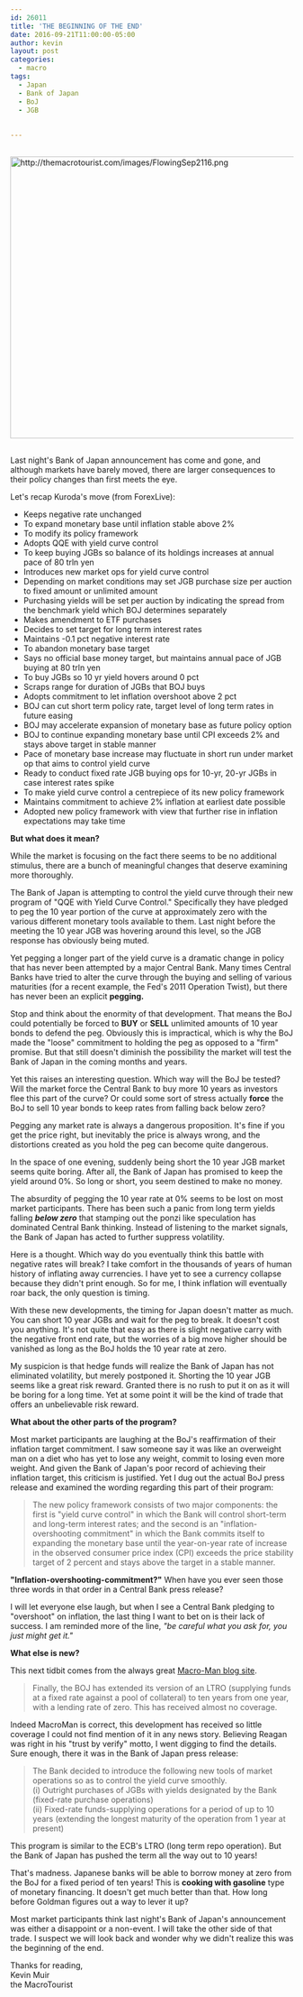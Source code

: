 ```yaml
---
id: 26011
title: 'THE BEGINNING OF THE END'
date: 2016-09-21T11:00:00-05:00
author: kevin
layout: post
categories:
  - macro
tags:
  - Japan
  - Bank of Japan
  - BoJ
  - JGB
  
   
---
```

<a href="http://themacrotourist.com/images/FlowingSep2116.png"><img src="http://themacrotourist.com/images/FlowingSep2116.png" alt="http://themacrotourist.com/images/FlowingSep2116.png" width="750" height="500" style="margin:30px auto;display:block;"></a>

Last night's Bank of Japan announcement has come and gone, and although markets have barely moved, there are larger consequences to their policy changes than first meets the eye.

Let's recap Kuroda's move (from ForexLive):
- Keeps negative rate unchanged
- To expand monetary base until inflation stable above 2%
- To modify its policy framework
- Adopts QQE with yield curve control
- To keep buying JGBs so balance of its holdings increases at annual pace of 80 trln yen
- Introduces new market ops for yield curve control
- Depending on market conditions may set JGB purchase size per auction to fixed amount or unlimited amount
- Purchasing yields will be set per auction by indicating the spread from the benchmark yield which BOJ determines separately
- Makes amendment to ETF purchases
- Decides to set target for long term interest rates
- Maintains -0.1 pct negative interest rate
- To abandon monetary base target
- Says no official base money target, but maintains annual pace of JGB buying at 80 trln yen
- To buy JGBs so 10 yr yield hovers around 0 pct
- Scraps range for duration of JGBs that BOJ buys
- Adopts commitment to let inflation overshoot above 2 pct
- BOJ can cut short term policy rate, target level of long term rates in future easing
- BOJ  may accelerate expansion of monetary base as future policy option
- BOJ  to continue expanding monetary base until CPI exceeds 2% and stays above target in stable manner
- Pace of monetary base increase may fluctuate in short run under market op that aims to control yield curve
- Ready to conduct fixed rate JGB buying ops for 10-yr, 20-yr JGBs in case interest rates spike
- To make yield curve control a centrepiece of its new policy framework
- Maintains commitment to achieve 2% inflation at earliest date possible
- Adopted new policy framework with view that further rise in inflation expectations may take time

**But what does it mean?**

While the market is focusing on the fact there seems to be no additional stimulus, there are a bunch of meaningful changes that deserve examining more thoroughly.

The Bank of Japan is attempting to control the yield curve through their new program of "QQE with Yield Curve Control."  Specifically they have pledged to peg the 10 year portion of the curve at approximately zero with the various different monetary tools available to them.  Last night before the meeting the 10 year JGB was hovering around this level, so the JGB response has obviously being muted.  

Yet pegging a longer part of the yield curve is a dramatic change in policy that has never been attempted by a major Central Bank.  Many times Central Banks have tried to alter the curve through the buying and selling of various maturities (for a recent example, the Fed's 2011 Operation Twist), but there has never been an explicit **pegging.**  

Stop and think about the enormity of that development.  That means the BoJ could potentially be forced to **BUY** or **SELL** unlimited amounts of 10 year bonds to defend the peg.  Obviously this is impractical, which is why the BoJ made the "loose" commitment to holding the peg as opposed to a "firm" promise.  But that still doesn't diminish the possibility the market will test the Bank of Japan in the coming months and years.

Yet this raises an interesting question.  Which way will the BoJ be tested?  Will the market force the Central Bank to buy more 10 years as investors flee this part of the curve?  Or could some sort of stress actually **force** the BoJ to sell 10 year bonds to keep rates from falling back below zero?  

Pegging any market rate is always a dangerous proposition.  It's fine if you get the price right, but inevitably the price is always wrong, and the distortions created as you hold the peg can become quite dangerous.

In the space of one evening, suddenly being short the 10 year JGB market seems quite boring.  After all, the Bank of Japan has promised to keep the yield around 0%.  So long or short, you seem destined to make no money.

The absurdity of pegging the 10 year rate at 0% seems to be lost on most market participants.  There has been such a panic from long term yields falling ***below zero*** that stamping out the ponzi like speculation has dominated Central Bank thinking.  Instead of listening to the market signals, the Bank of Japan has acted to further suppress volatility.  

Here is a thought.  Which way do you eventually think this battle with negative rates will break?  I take comfort in the thousands of years of human history of inflating away currencies.  I have yet to see a currency collapse because they didn't print enough.  So for me, I think inflation will eventually roar back, the only question is timing.

With these new developments, the timing for Japan doesn't matter as much.  You can short 10 year JGBs and wait for the peg to break.  It doesn't cost you anything.  It's not quite that easy as there is slight negative carry with the negative front end rate, but the worries of a big move higher should be vanished as long as the BoJ holds the 10 year rate at zero.  

My suspicion is that hedge funds will realize the Bank of Japan has not eliminated volatility, but merely postponed it.  Shorting the 10 year JGB seems like a great risk reward.  Granted there is no rush to put it on as it will be boring for a long time.  Yet at some point it will be the kind of trade that offers an unbelievable risk reward.

**What about the other parts of the program?**

Most market participants are laughing at the BoJ's reaffirmation of their inflation target commitment.  I saw someone say it was like an overweight man on a diet who has yet to lose any weight, commit to losing even more weight.  And given the Bank of Japan's poor record of achieving their inflation target, this criticism is justified.  Yet I dug out the actual BoJ press release and examined the wording regarding this part of their program:  

>The new policy framework consists of two major components: the first is "yield curve control" in which the Bank will control short-term and long-term interest rates; and the second is an "inflation-overshooting commitment" in which the Bank commits itself to expanding the monetary base until the year-on-year rate of increase in the observed consumer price index (CPI) exceeds the price stability target of 2 percent and stays above the target in a stable manner. 

**"Inflation-overshooting-commitment?"**  When have you ever seen those three words in that order in a Central Bank press release?

I will let everyone else laugh, but when I see a Central Bank pledging to "overshoot" on inflation, the last thing I want to bet on is their lack of success.  I am reminded more of the line, *"be careful what you ask for, you just might get it."*

**What else is new?**

This next tidbit comes from the always great [Macro-Man blog site](<https://macro-man.blogspot.ca/2016/09/the-boj-in-nutshelll.html>).  

>Finally, the BOJ has extended its version of an LTRO (supplying funds at a fixed rate against a pool of collateral) to ten years from one year, with a lending rate of zero.   This has received almost no coverage.

Indeed MacroMan is correct, this development has received so little coverage I could not find mention of it in any news story.  Believing Reagan was right in his "trust by verify" motto, I went digging to find the details.  Sure enough, there it was in the Bank of Japan press release:

>The Bank decided to introduce the following new tools of market operations so as to control the yield curve smoothly.  
>(i) Outright purchases of JGBs with yields designated by the Bank (fixed-rate purchase operations)  
>(ii) Fixed-rate funds-supplying operations for a period of up to 10 years (extending the longest maturity of the operation from 1 year at present)

This program is similar to the ECB's LTRO (long term repo operation).  But the Bank of Japan has pushed the term all the way out to 10 years!  

That's madness.  Japanese banks will be able to borrow money at zero from the BoJ for a fixed period of ten years!  This is **cooking with gasoline** type of monetary financing.  It doesn't get much better than that.  How long before Goldman figures out a way to lever it up?

Most market participants think last night's Bank of Japan's announcement was either a disappoint or a non-event.   I will take the other side of that trade.  I suspect we will look back and wonder why we didn't realize this was the beginning of the end.  

Thanks for reading,  
Kevin Muir  
the MacroTourist







